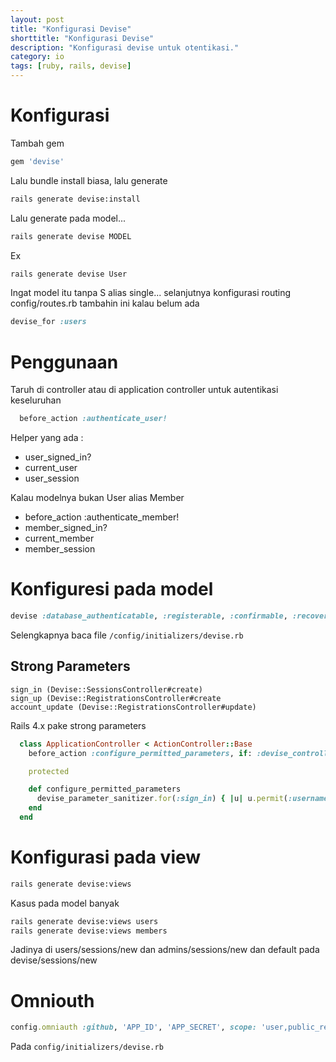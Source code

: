 ```yaml
---
layout: post
title: "Konfigurasi Devise"
shorttitle: "Konfigurasi Devise"
description: "Konfigurasi devise untuk otentikasi."
category: io
tags: [ruby, rails, devise]
---
```


# Konfigurasi

Tambah gem

```ruby
gem 'devise'
```

Lalu bundle install biasa, lalu generate

```bash
rails generate devise:install
```


Lalu generate pada model...

```bash
rails generate devise MODEL
```

Ex

```bash
rails generate devise User
```

Ingat model itu tanpa S alias single... selanjutnya konfigurasi routing config/routes.rb tambahin ini kalau belum ada

```ruby
devise_for :users
```

# Penggunaan



Taruh di controller atau di application controller untuk autentikasi keseluruhan

```ruby
  before_action :authenticate_user!
```
Helper yang ada :
- user_signed_in?
- current_user
- user_session

Kalau modelnya bukan User alias Member

- before_action :authenticate_member!
- member_signed_in?
- current_member
- member_session

# Konfiguresi pada model

```ruby
devise :database_authenticatable, :registerable, :confirmable, :recoverable, stretches: 20
```

Selengkapnya baca file `/config/initializers/devise.rb`

## Strong Parameters

    sign_in (Devise::SessionsController#create)
    sign_up (Devise::RegistrationsController#create
    account_update (Devise::RegistrationsController#update)

Rails 4.x pake strong parameters

```ruby
  class ApplicationController < ActionController::Base
    before_action :configure_permitted_parameters, if: :devise_controller?

    protected

    def configure_permitted_parameters
      devise_parameter_sanitizer.for(:sign_in) { |u| u.permit(:username, :email) }
    end
  end
```

# Konfigurasi pada view
```bash
rails generate devise:views
```
Kasus pada model banyak
```bash
rails generate devise:views users
rails generate devise:views members
```
Jadinya di users/sessions/new dan admins/sessions/new dan default pada devise/sessions/new

# Omniouth
```ruby
config.omniauth :github, 'APP_ID', 'APP_SECRET', scope: 'user,public_repo'
```

Pada `config/initializers/devise.rb`
